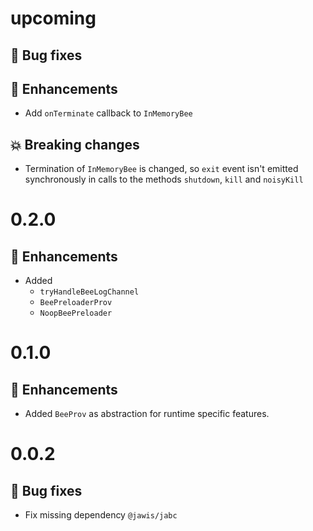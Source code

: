 # upcoming

## :bug: Bug fixes

## :tada: Enhancements

- Add `onTerminate` callback to `InMemoryBee`

## :boom: Breaking changes

- Termination of `InMemoryBee` is changed, so `exit` event isn't emitted
  synchronously in calls to the methods `shutdown`, `kill` and `noisyKill`

# 0.2.0

## :tada: Enhancements

- Added
  - `tryHandleBeeLogChannel`
  - `BeePreloaderProv`
  - `NoopBeePreloader`

# 0.1.0

## :tada: Enhancements

- Added `BeeProv` as abstraction for runtime specific features.

# 0.0.2

## :bug: Bug fixes

- Fix missing dependency `@jawis/jabc`
